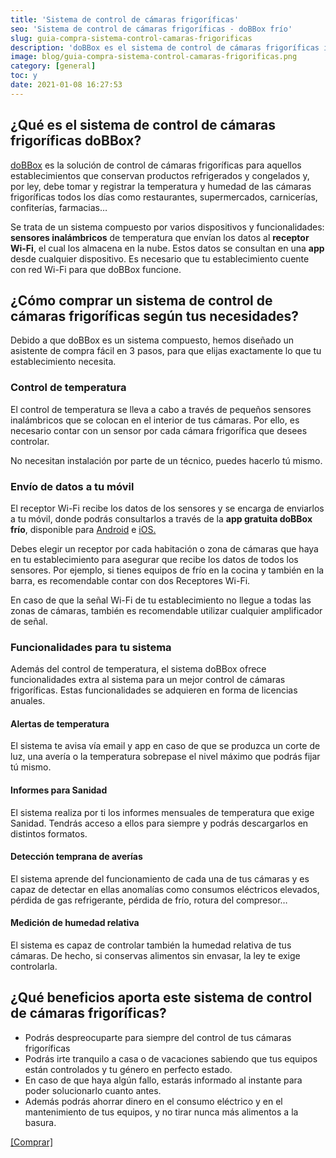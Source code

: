 ```yaml
---
title: 'Sistema de control de cámaras frigoríficas'
seo: 'Sistema de control de cámaras frigoríficas - doBBox frío'
slug: guia-compra-sistema-control-camaras-frigorificas
description: 'doBBox es el sistema de control de cámaras frigoríficas ideal para tu establecimiento. Podrás dormir tranquilo sabiendo que todo está bajo control'
image: blog/guia-compra-sistema-control-camaras-frigorificas.png
category: [general]
toc: y
date: 2021-01-08 16:27:53
---
```


## ¿Qué es el sistema de control de cámaras frigoríficas doBBox?

[doBBox](/) es la solución de control de cámaras frigoríficas para aquellos establecimientos que conservan productos refrigerados y congelados y, por ley, debe tomar y registrar la temperatura y humedad de las cámaras frigoríficas todos los días como restaurantes, supermercados, carnicerías, confiterías, farmacias…

Se trata de un sistema compuesto por varios dispositivos y funcionalidades: **sensores inalámbricos** de temperatura que envían los datos al **receptor Wi-Fi**, el cual los almacena en la nube. Estos datos se consultan en una **app** desde cualquier dispositivo. Es necesario que tu establecimiento cuente con red Wi-Fi para que doBBox funcione.

## ¿Cómo comprar un sistema de control de cámaras frigoríficas según tus necesidades?

Debido a que doBBox es un sistema compuesto, hemos diseñado un asistente de compra fácil en 3 pasos, para que elijas exactamente lo que tu establecimiento necesita.

### Control de temperatura

El control de temperatura se lleva a cabo a través de pequeños sensores inalámbricos que se colocan en el interior de tus cámaras. Por ello, es necesario contar con un sensor por cada cámara frigorífica que desees controlar.

No necesitan instalación por parte de un técnico, puedes hacerlo tú mismo.

### Envío de datos a tu móvil

El receptor Wi-Fi recibe los datos de los sensores y se encarga de enviarlos a tu móvil, donde podrás consultarlos a través de la **app gratuita doBBox frío**, disponible para [Android](https://play.google.com/store/apps/details?id=com.dobbox.bcw&gl=ES) e [iOS.](https://apps.apple.com/es/app/dobbox-frio/id1532862054#?platform=iphone)

Debes elegir un receptor por cada habitación o zona de cámaras que haya en tu establecimiento para asegurar que recibe los datos de todos los sensores. Por ejemplo, si tienes equipos de frío en la cocina y también en la barra, es recomendable contar con dos Receptores Wi-Fi.

En caso de que la señal Wi-Fi de tu establecimiento no llegue a todas las zonas de cámaras, también es recomendable utilizar cualquier amplificador de señal.

### Funcionalidades para tu sistema

Además del control de temperatura, el sistema doBBox ofrece funcionalidades extra al sistema para un mejor control de cámaras frigoríficas. Estas funcionalidades se adquieren en forma de licencias anuales.

#### Alertas de temperatura

El sistema te avisa vía email y app en caso de que se produzca un corte de luz, una avería o la temperatura sobrepase el nivel máximo que podrás fijar tú mismo.

#### Informes para Sanidad

El sistema realiza por ti los informes mensuales de temperatura que exige Sanidad. Tendrás acceso a ellos para siempre y podrás descargarlos en distintos formatos.

#### Detección temprana de averías

El sistema aprende del funcionamiento de cada una de tus cámaras y es capaz de detectar en ellas anomalías como consumos eléctricos elevados, pérdida de gas refrigerante, pérdida de frío, rotura del compresor…

#### Medición de humedad relativa

El sistema es capaz de controlar también la humedad relativa de tus cámaras. De hecho, si conservas alimentos sin envasar, la ley te exige controlarla.

## ¿Qué beneficios aporta este sistema de control de cámaras frigoríficas?

- Podrás despreocuparte para siempre del control de tus cámaras frigoríficas
- Podrás irte tranquilo a casa o de vacaciones sabiendo que tus equipos están controlados y tu género en perfecto estado.
- En caso de que haya algún fallo, estarás informado al instante para poder solucionarlo cuanto antes.
- Además podrás ahorrar dinero en el consumo eléctrico y en el mantenimiento de tus equipos, y no tirar nunca más alimentos a la basura.

[[Comprar]](/busca-tu-instalador/)